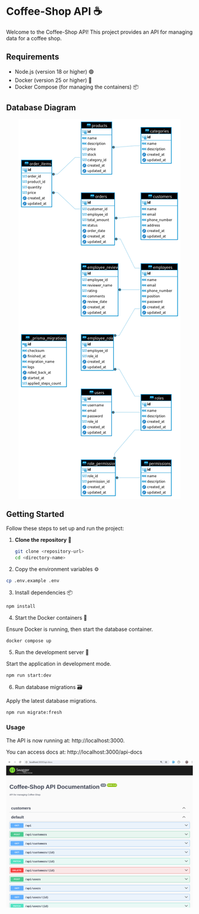 # Coffee-Shop API ☕

Welcome to the Coffee-Shop API! This project provides an API for managing data for a coffee shop.

## Requirements

- Node.js (version 18 or higher) 🟢
- Docker (version 25 or higher) 🐳
- Docker Compose (for managing the containers) 📦

## Database Diagram


<div style="display: flex; flex-wrap: wrap; gap: 10px; justify-content: center;">
    <img src="./src/assets/imgs/database - coffe_shop.png" alt="database - coffee_shop" style="max-width: 100%; height: auto;"/>

</div>


## Getting Started

Follow these steps to set up and run the project:

1. **Clone the repository** 🧩

   ```bash
   git clone <repository-url>
   cd <directory-name>
   ```

2. Copy the environment variables ⚙️

```bash
cp .env.example .env
```

3. Install dependencies 📦

```bash
npm install
```

4. Start the Docker containers 🚢

Ensure Docker is running, then start the database container.

```bash
docker compose up
```

5. Run the development server 🚀

Start the application in development mode.

```bash
npm run start:dev
```

6. Run database migrations 🗃️

Apply the latest database migrations.

```bash
npm run migrate:fresh
```


### Usage

The API is now running at: http://localhost:3000.

You can access docs at: http://localhost:3000/api-docs

<div style="display: flex; flex-wrap: wrap; gap: 10px; justify-content: center;">
    <img src="./src/assets/imgs/docs-img.png" alt="Documentation" style="max-width: 100%; height: auto;"/>
</div>